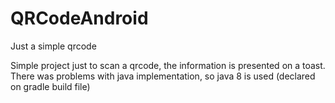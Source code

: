 # QRCodeAndroid
Just a simple qrcode


Simple project just to scan a qrcode, the information is presented on a toast.
There was problems with java implementation, so java 8 is used (declared on gradle build file)
